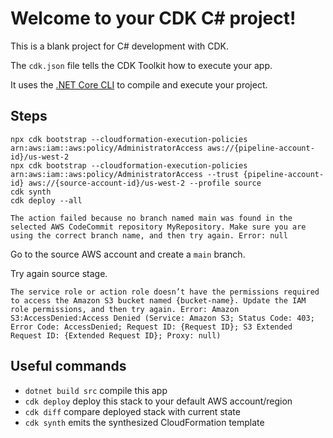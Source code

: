 # Welcome to your CDK C# project!

This is a blank project for C# development with CDK.

The `cdk.json` file tells the CDK Toolkit how to execute your app.

It uses the [.NET Core CLI](https://docs.microsoft.com/dotnet/articles/core/) to compile and execute your project.

## Steps

```
npx cdk bootstrap --cloudformation-execution-policies arn:aws:iam::aws:policy/AdministratorAccess aws://{pipeline-account-id}/us-west-2
npx cdk bootstrap --cloudformation-execution-policies arn:aws:iam::aws:policy/AdministratorAccess --trust {pipeline-account-id} aws://{source-account-id}/us-west-2 --profile source
cdk synth
cdk deploy --all
```

```
The action failed because no branch named main was found in the selected AWS CodeCommit repository MyRepository. Make sure you are using the correct branch name, and then try again. Error: null
```

Go to the source AWS account and create a `main` branch.

Try again source stage.

```
The service role or action role doesn’t have the permissions required to access the Amazon S3 bucket named {bucket-name}. Update the IAM role permissions, and then try again. Error: Amazon S3:AccessDenied:Access Denied (Service: Amazon S3; Status Code: 403; Error Code: AccessDenied; Request ID: {Request ID}; S3 Extended Request ID: {Extended Request ID}; Proxy: null)
```

## Useful commands

* `dotnet build src` compile this app
* `cdk deploy`       deploy this stack to your default AWS account/region
* `cdk diff`         compare deployed stack with current state
* `cdk synth`        emits the synthesized CloudFormation template